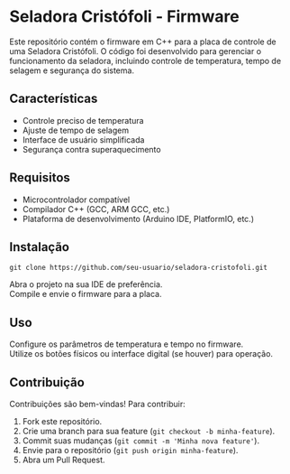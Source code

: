 # Seladora Cristófoli - Firmware

Este repositório contém o firmware em C++ para a placa de controle de uma Seladora Cristófoli. O código foi desenvolvido para gerenciar o funcionamento da seladora, incluindo controle de temperatura, tempo de selagem e segurança do sistema.

<h2>Características</h2>
<ul>
    <li>Controle preciso de temperatura</li>
    <li>Ajuste de tempo de selagem</li>
    <li>Interface de usuário simplificada</li>
    <li>Segurança contra superaquecimento</li>
</ul>

<h2>Requisitos</h2>
<ul>
    <li>Microcontrolador compatível</li>
    <li>Compilador C++ (GCC, ARM GCC, etc.)</li>
    <li>Plataforma de desenvolvimento (Arduino IDE, PlatformIO, etc.)</li>
</ul>

<h2>Instalação</h2>
<pre><code>git clone https://github.com/seu-usuario/seladora-cristofoli.git</code></pre>
<p>Abra o projeto na sua IDE de preferência.<br>Compile e envie o firmware para a placa.</p>

<h2>Uso</h2>
<p>Configure os parâmetros de temperatura e tempo no firmware.<br>Utilize os botões físicos ou interface digital (se houver) para operação.</p>

<h2>Contribuição</h2>
<p>Contribuições são bem-vindas! Para contribuir:</p>
<ol>
    <li>Fork este repositório.</li>
    <li>Crie uma branch para sua feature (<code>git checkout -b minha-feature</code>).</li>
    <li>Commit suas mudanças (<code>git commit -m 'Minha nova feature'</code>).</li>
    <li>Envie para o repositório (<code>git push origin minha-feature</code>).</li>
    <li>Abra um Pull Request.</li>
</ol>
